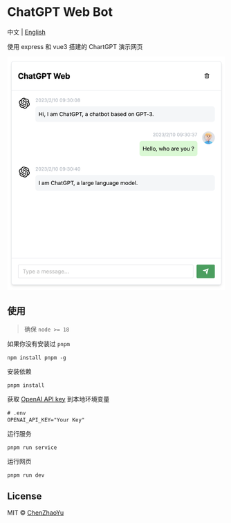 # ChatGPT Web Bot

中文 | [English](./README.en.md)

使用 express 和 vue3 搭建的 ChartGPT 演示网页

![cover](./docs/cover.png)

## 使用
> 确保 `node >= 18`

如果你没有安装过 `pnpm`
```shell
npm install pnpm -g
```

安装依赖
```shell
pnpm install
```

获取 [OpenAI API key](https://platform.openai.com/overview) 到本地环境变量

```
# .env
OPENAI_API_KEY="Your Key"
```

运行服务
```shell
pnpm run service
```

运行网页
```shell
pnpm run dev
```

## License
MIT © [ChenZhaoYu](./license)
